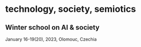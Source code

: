 

# technology, society, semiotics



## Winter school on AI & society
January 16-19(20), 2023, Olomouc, Czechia